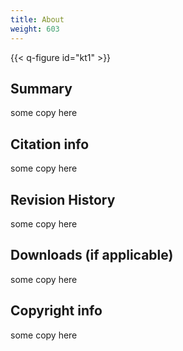 ```yaml
---
title: About
weight: 603
---
```


{{< q-figure id="kt1" >}}


## Summary ##
some copy here

## Citation info ##
some copy here

## Revision History ##
some copy here

## Downloads (if applicable) ##
some copy here

##  Copyright info ##
some copy here
